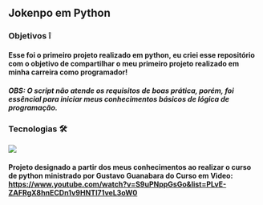 ## Jokenpo em Python

### Objetivos ❕

#### Esse foi o primeiro projeto realizado em python, eu criei esse repositório com o objetivo de compartilhar o meu primeiro projeto realizado em minha carreira como programador!

##### OBS: O script não atende os requisitos de boas prática, porém, foi essêncial para iniciar meus conhecimentos básicos de lógica de programação.

### Tecnologias 🛠️

<div style="display: inline_block">
  <img src="https://img.shields.io/badge/Python-3776AB?style=for-the-badge&logo=python&logoColor=white">
</div>

#### Projeto designado a partir dos meus conhecimentos ao realizar o curso de python ministrado por Gustavo Guanabara do Curso em Video: https://www.youtube.com/watch?v=S9uPNppGsGo&list=PLvE-ZAFRgX8hnECDn1v9HNTI71veL3oW0


